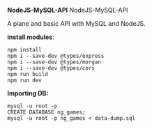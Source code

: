 **NodeJS-MySQL-API**
NodeJS-MySQL-API

A plane and basic API with MySQL and NodeJS.


**install modules**:
```
npm install
npm i --save-dev @types/express
npm i --save-dev @types/morgan
npm i --save-dev @types/cors
npm run build
npm run dev
```

**Importing DB:**
```
mysql -u root -p
CREATE DATABASE ng_games;
mysql -u root -p ng_games < data-dump.sql

```
